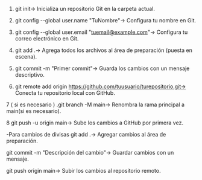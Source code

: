 1. git init→ Inicializa un repositorio Git en la carpeta actual.

2. git config --global user.name "TuNombre"→ Configura tu nombre en Git.

3. git config --global user.email "tuemail@example.com"→ Configura tu correo electrónico en Git.

4. git add .→ Agrega todos los archivos al área de preparación (puesta en escena).

5. git commit -m "Primer commit"→ Guarda los cambios con un mensaje descriptivo.

6. git remote add origin https://github.com/tuusuario/turepositorio.git→ Conecta tu repositorio local con GitHub.

7 ( si es necesario ) .git branch -M main→ Renombra la rama principal a main(si es necesario).

8 git push -u origin main→ Sube los cambios a GitHub por primera vez.

-Para cambios de divisas
git add .→ Agregar cambios al área de preparación.

git commit -m "Descripción del cambio"→ Guardar cambios con un mensaje.

git push origin main→ Subir los cambios al repositorio remoto.
